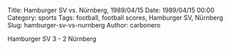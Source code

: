 Title: Hamburger SV vs. Nürnberg, 1989/04/15
Date: 1989/04/15 00:00
Category: sports
Tags: football, football scores, Hamburger SV, Nürnberg
Slug: hamburger-sv-vs-nurnberg
Author: carbonero


Hamburger SV 3 - 2 Nürnberg
